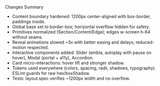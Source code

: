 Changes Summary

- Content boundary hardened: 1200px center-aligned with box-border, paddings inside.
- Global base set to border-box; horizontal overflow hidden for safety.
- Primitives normalized (Section/Content/Edge); edges w-screen h-64 without seams.
- Reveal animations slowed ~3x with better easing and delays; reduced-motion respected.
- Interactive components added: Slider (embla, autoplay with pause on hover), Modal (portal + a11y), Accordion.
- Card micro-interactions: hover lift and stronger shadow.
- Tokens used everywhere (colors, spacing, radii, shadows, typography). ESLint guards for raw hex/boxShadow.
- Tests: layout.spec verifies ~1200px width and no overflow.


